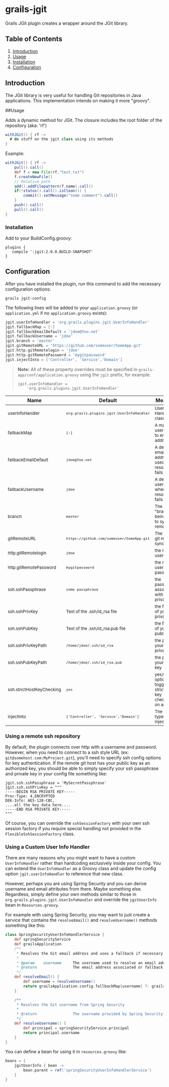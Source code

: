 grails-jgit
==============================

Grails JGit plugin creates a wrapper around the JGit library. 

## Table of Contents

1. [Introduction](#introduction)
2. [Usage](#usage)
3. [Installation](#installation)
4. [Configuration](#configuration)

## Introduction

The JGit library is very useful for handling Git repositories in Java applications. This implementation intends on making it more "groovy".

##Usage

Adds a dynamic method for JGit. The closure includes the root folder of the repository (aka: 'rf')

```Groovy
withJGit() { rf ->
  # do stuff on the jgit class using its methods
}
```

Example:

```Groovy
withJGit() { rf ->
    pull().call()
    def f = new File(rf,"test.txt")
    f.createNewFile()
    // Relative path
    add().addFilepattern(f.name).call()
    if(!status().call().isClean()) {
        commit().setMessage("some comment").call()
    }
    push().call()
    pull().call()
}
```

### Installation

Add to your BuildConfig.groovy:
```Gradle
plugins {
   compile ':jgit:2.0.0.BUILD-SNAPSHOT'
}
```

## Configuration

After you have installed the plugin, run this command to add the necessary configuration options:

```
grails jgit-config
```

The following lines will be added to your `application.groovy` (or `application.yml` if no `application.groovy` exists):

```Groovy
jgit.userInfoHandler = 'org.grails.plugins.jgit.UserInfoHandler'
jgit.fallbackMap = [:]
jgit.fallbackEmailDefault = 'jdoe@foo.net'
jgit.fallbackUsername = 'jdoe'
jgit.branch = 'master'
jgit.gitRemoteURL = 'https://github.com/someuser/SomeApp.git'
jgit.http.gitRemotelogin = 'jdoe'
jgit.http.gitRemotePassword = 'mygitpassword'
jgit.injectInto = ['Controller', 'Service','Domain']
```

> **Note:** All of these property overrides must be specified in `grails-app/conf/application.groovy` using the `jgit` prefix, for example:
> 
>```
>jgit.userInfoHandler =
>     'org.grails.plugins.jgit.UserInfoHandler'
>```


| Name	                        | Default	                 | Meaning                                                                                                                                                                                               |
| ----------------------------- | ------------------------------ | ----------------------------------------------------------------------------------------------------------------------------------------------------------------------------------------------------- |
|<sub>userInfoHandler</sub> | <sub>`org.grails.plugins.jgit.UserInfoHandler`</sub>	 | <sub>User Info Handler class</sub>                                                                                                                                                                            |
|<sub>fallbackMap</sub>	        | <sub>`[:]`</sub>  | <sub>A map of usernames to email addresses</sub>                                                                                                                                                                 |
|<sub>fallbackEmailDefault</sub>	        | <sub>`jdoe@foo.net`</sub>  | <sub>A default email address used when resolution fails</sub>                                                                                                                                                                 |
|<sub>fallbackUsername</sub>	        | <sub>`jdoe`</sub>  | <sub>A default username when resolution fails</sub>                                                                                                                                                                 |
|<sub>branch</sub>	                | <sub>`master`</sub>	                 | <sub>The "branch" being used to sync remotely</sub>                                                                                                                                      |
|<sub>gitRemoteURL</sub>	                | <sub>`https://github.com/someuser/SomeApp.git`</sub>	                 | <sub>The remote git repo for sync</sub>                                                                                                                                      |
|<sub>http.gitRemotelogin</sub>	| <sub>`jdoe`</sub>	| <sub>the remote user id</sub> |
|<sub>http.gitRemotePassword</sub>	                | <sub>`mygitpassword`</sub>	                 | <sub>the remote user password</sub>                                                                                                                                      |
|<sub>ssh.sshPassphrase</sub>	| <sub>`some passphrase`</sub>	| <sub>the passphrase associated with your private key</sub> |
|<sub>ssh.sshPrivKey</sub>	| <sub>Text of the .ssh/id_rsa file</sub>	| <sub>the full text of your private key</sub> |
|<sub>ssh.sshPubKey</sub>	| <sub>Text of the .ssh/id_rsa.pub file</sub>	| <sub>the full text of your public key</sub> |
|<sub>ssh.sshPrivKeyPath</sub>	| <sub>`/home/jdoe/.ssh/id_rsa`</sub>	| <sub>the path of your private key</sub> |
|<sub>ssh.sshPubKeyPath</sub>	| <sub>`/home/jdoe/.ssh/id_rsa.pub`</sub>	| <sub>the path of your public key</sub> |
|<sub>ssh.strictHostKeyChecking</sub>	                | <sub>`yes`</sub>	                 | <sub>yes/no option to toggle strict host key checking on and off</sub>                                                                                                                                      |
|<sub>injectInto</sub>	                | <sub>`['Controller', 'Service','Domain']`</sub>	                 | <sub>The class types to be injected </sub>                                                                                                                                      |

### Using a remote ssh repository

By default, the plugin connects over http with a username and password. However, when you need to connect to a ssh style URL (ex: `git@somehost.com:MyProject.git`), you'll
need to specify ssh config options for key authentication. If the remote git host has your public key as an authorized key, you should be able to simply specify
your ssh passphrase and private key in your config file something like:

```
jgit.ssh.sshPassphrase = 'MySecretPassphrase'
jgit.ssh.sshPrivKey = """
-----BEGIN RSA PRIVATE KEY-----
Proc-Type: 4,ENCRYPTED
DEK-Info: AES-128-CBC,
....all the key data here....
-----END RSA PRIVATE KEY-----
"""
```

Of course, you can override the `sshSessionFactory` with your own ssh session factory if you require special handling
not provided in the `FlexibleSshSessionFactory` class.

### Using a Custom User Info Handler

There are many reasons why you might want to have a custom `UserInfoHandler` rather than hardcoding exclusively inside your config. 
You can extend the `UserInfoHandler` as a Groovy class and update the config option `jgit.userInfoHandler` to reference that new class.

However, perhaps you are using Spring Security and you can derive username and email attributes from there. Maybe something else. 
Regardless, simply define your own methods similar to those in `org.grails.plugins.jgit.UserInfoHandler` and override the `jgitUserInfo` bean in `Resources.groovy`.

For example with using Spring Security, you may want to just create a service that contains the `resolveEmail()` and `resolveUsername()` methods something like this:

```Groovy
class SpringSecurityUserInfoHandlerService {
    def springSecurityService
    def grailsApplication
    /**
     * Resolves the Git email address and uses a fallback if necessary
     *
     * @param    username     The username used to resolve an email address
     * @return                The email address associated or fallback email address if not found
     */
    def resolveEmail() {
        def username = resolveUsername()
        return grailsApplication.config.fallbackMap[username] ?: grailsApplication.config.fallbackEmailDefault
    }

    /**
     * Resolves the Git username from Spring Security
     *
     * @return                The username provided by Spring Security
     */
    def resolveUsername() {
        def principal = springSecurityService.principal
        return principal.username
    }
}
```

You can define a bean for using it in `resources.groovy` like:

```Groovy
beans = {
    jgitUserInfo { bean ->
        bean.parent = ref('springSecurityUserInfoHandlerService')
    } 
}
```
